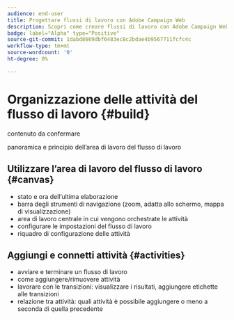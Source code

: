 ```yaml
---
audience: end-user
title: Progettare flussi di lavoro con Adobe Campaign Web
description: Scopri come creare flussi di lavoro con Adobe Campaign Web
badge: label="Alpha" type="Positive"
source-git-commit: 1dabd8669dbf6483ec8c2bdae4b9567711fcfc4c
workflow-type: tm+mt
source-wordcount: '0'
ht-degree: 0%

---
```



# Organizzazione delle attività del flusso di lavoro {#build}

contenuto da confermare

panoramica e principio dell’area di lavoro del flusso di lavoro

## Utilizzare l’area di lavoro del flusso di lavoro {#canvas}

* stato e ora dell’ultima elaborazione
* barra degli strumenti di navigazione (zoom, adatta allo schermo, mappa di visualizzazione)
* area di lavoro centrale in cui vengono orchestrate le attività
* configurare le impostazioni del flusso di lavoro
* riquadro di configurazione delle attività

## Aggiungi e connetti attività {#activities}

* avviare e terminare un flusso di lavoro
* come aggiungere/rimuovere attività
* lavorare con le transizioni: visualizzare i risultati, aggiungere etichette alle transizioni
* relazione tra attività: quali attività è possibile aggiungere o meno a seconda di quella precedente
